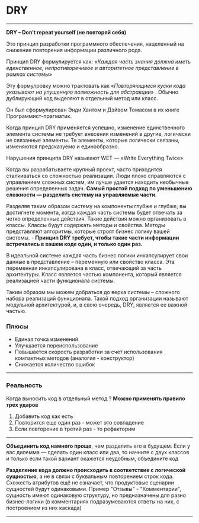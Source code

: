 # DRY 

---
**DRY – Don’t repeat yourself (не повторяй себя)**

Это принцип разработки программного обеспечения, нацеленный на снижение повторения информации различного рода. 

Принцип DRY формулируется как: «_Каждая часть знания должна иметь единственное, непротиворечивое и авторитетное представление в рамках системы_»

Эту формулровку можно трактовать как «_Повторяющиеся куски кода указывают на упущенную возможность для абстракции_» . Обычно дублирующий код выделяют в отдельный метод или класс.

Он был сформулирован Энди Хантом и Дэйвом Томасом в их книге Программист-прагматик.

Когда принцип DRY применяется успешно, изменение единственного элемента системы не требует внесения изменений в другие, логически не связанные элементы. Те элементы, которые логически связаны, изменяются предсказуемо и единообразно.

Нарушения принципа DRY называют WET — «Write Everything Twice»

Когда вы разрабатываете крупный проект, часто приходится сталкиваться со сложностью реализации. Люди плохо справляются с управлением сложных систем, им лучше удается находить необычные решения определенных задач. **Самый простой подход по уменьшению сложности — разделить систему на управляемые части**.

Разделяя таким образом систему на компоненты глубже и глубже, вы достигнете момента, когда каждая часть системы будет отвечать за четко определенные действия. Такие действия можно организовать в классы. Классы будут содержать методы и свойства. Методы представляют алгоритмы, которые строят бизнес логику вашей системы. - **Принцип DRY требует, чтобы такие части информации встречались в вашем коде один, и только один раз.**

В идеальной системе каждая часть бизнес логики инкапсулирует свои данные в представление – переменную или свойство класса. Эта переменная инкапсулирована в класс, отвечающий за часть архитектуры. Класс является частью компонента, который является реализацией части функционала системы.

Таким образом мы можем добраться до верха системы – сложного набора реализаций функционала. Такой подход организации называют модульной архитектурой, и, в свою очередь, DRY, является ее важной частью.


### Плюсы
* Единая точка изменений
* Улучшается переиспользование
* Повышается скорость разработки за счет использования компактных методов (аналогия - конструктор)
* Снижается количество ошибок

---

### Реальность 
Когда выносить код в отдельный метод ? **Можно применять правило трех ударов** 
1. Добавить код как есть
2. Повторится еще один раз - может это совпадение
3. Если повторение в третий раз - то рефакторим

---

**Объединить код намного проще**, чем разделить его в будущем. Если у вас дилемма — сделать один класс или два, то начните с двух классов и только если такой вариант окажется неудобным, объедините код

**Разделение кода должно происходить в соответствие с логической сущностью**, а не в связи с буквальным повторением строк кода. Схожесть атрибутов ещё не означает, что продуктовые сценарии сущностей будут одинаковыми. Пример "Отзывы" - "Комментарии", сущность имеют одинаковую структуру, но предназначены для разно бизнес-логики (в комментариях подразумеваются ответы на них, с построением из них каскада)

---

